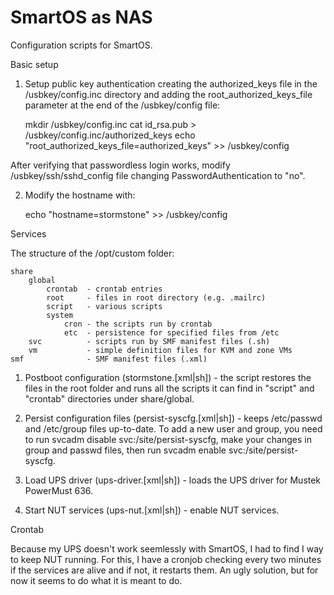 SmartOS as NAS
==============

Configuration scripts for SmartOS.

Basic setup

1. Setup public key authentication creating the authorized_keys file in the /usbkey/config.inc directory and adding the root_authorized_keys_file parameter at the end of the /usbkey/config file:

    mkdir /usbkey/config.inc
    cat id_rsa.pub > /usbkey/config.inc/authorized_keys
    echo "root_authorized_keys_file=authorized_keys" >> /usbkey/config

After verifying that passwordless login works, modify /usbkey/ssh/sshd_config file changing PasswordAuthentication to "no".

2. Modify the hostname with:

    echo "hostname=stormstone" >> /usbkey/config

Services

The structure of the /opt/custom folder:

    share
        global
            crontab  - crontab entries
            root     - files in root directory (e.g. .mailrc)
            script   - various scripts
            system
                cron - the scripts run by crontab
                etc  - persistence for specified files from /etc
        svc          - scripts run by SMF manifest files (.sh)
        vm           - simple definition files for KVM and zone VMs
    smf              - SMF manifest files (.xml)

1. Postboot configuration (stormstone.[xml|sh]) - the script restores the files in the root folder and runs all the scripts it can find in "script" and "crontab" directories under share/global.

2. Persist configuration files (persist-syscfg.[xml|sh]) - keeps /etc/passwd and /etc/group files up-to-date. To add a new user and group, you need to run svcadm disable svc:/site/persist-syscfg, make your changes in group and passwd files, then run svcadm enable svc:/site/persist-syscfg.

3. Load UPS driver (ups-driver.[xml|sh]) - loads the UPS driver for Mustek PowerMust 636.

4. Start NUT services (ups-nut.[xml|sh]) - enable NUT services.

Crontab

Because my UPS doesn't work seemlessly with SmartOS, I had to find I way to keep NUT running. For this, I have a cronjob checking every two minutes if the services are alive and if not, it restarts them. An ugly solution, but for now it seems to do what it is meant to do.
